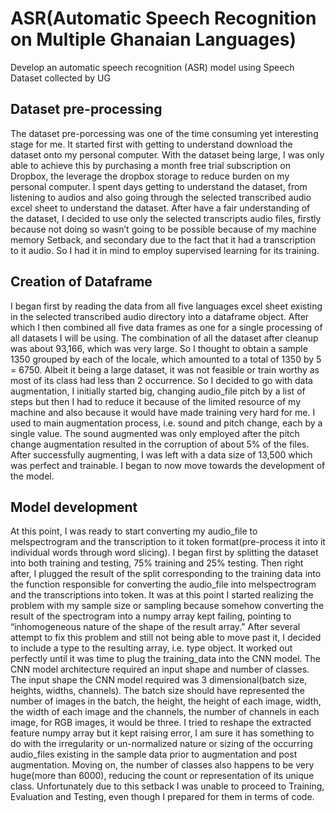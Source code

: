 # ASR(Automatic Speech Recognition on Multiple Ghanaian Languages)
Develop an automatic speech recognition (ASR) model using Speech Dataset collected by UG

## Dataset pre-processing
The dataset pre-porcessing was one of the time consuming yet interesting stage for me. It started first with getting to understand download the dataset onto my personal computer. With the dataset being large, I was only able to achieve this by purchasing a month free trial subscription on Dropbox, the leverage the dropbox storage to reduce burden on my personal computer. I spent days getting to understand the dataset, from listening to audios and also going through the selected transcribed audio excel sheet to understand the dataset. After have a fair understanding of the dataset, I decided to use only the selected transcripts audio files, firstly because not doing so wasn’t going to be possible because of my machine memory 
Setback, and secondary due to the fact that it had a transcription to it audio. So I had it in mind to employ supervised learning for its training. 

## Creation of Dataframe
I began first by reading the data from all five languages excel sheet existing in the selected transcribed audio directory into a dataframe object. After which I then combined all five data frames as one for a single processing of all datasets I will be using. The combination of all the dataset after cleanup was about 93,166, which was very large. So I thought to obtain a sample 1350  grouped by each of the locale, which amounted to a total of 1350 by 5 = 6750. Albeit it being a large dataset, it was not feasible or train worthy as  most of its class had less than 2 occurrence. So I decided to go with data augmentation, I initially started big, changing audio_file pitch by a list of steps but then I had to reduce it because of the limited resource of my machine and also because it would have made training very hard for me. I used to main augmentation process, i.e. sound and pitch change, each by a single value. The sound augmented was only employed after the pitch change augmentation resulted in the corruption of about 5% of the files. After successfully augmenting, I was left with a data size of 13,500 which was perfect and trainable. I began to now move towards the development of the model.

## Model development
At this point, I was ready to start converting my audio_file to melspectrogram and the transcription to it token format(pre-process it into it individual words through word slicing). I began first by splitting the dataset into both training and testing, 75% training and 25% testing. Then right after, I plugged the result of the split corresponding to the training data into the function responsible for converting the audio_file into melspectrogram and the transcriptions into token. It was at this point I started realizing the problem with my sample size or sampling because somehow converting the result of the spectrogram into a numpy array kept failing, pointing to “inhomogeneous nature of the shape of the result array.” After several attempt to fix this problem and still not being able to move past it, I decided to include a type to the resulting array, i.e. type object. It worked out perfectly until it was time to plug the training_data into the CNN model. The CNN model architecture required an input shape and number of classes. The input shape the CNN model required was 3 dimensional(batch size, heights, widths, channels). The batch size should have represented the number of images in the batch, the height, the height of each image, width, the width of each image and the channels, the number of channels in each image, for RGB images, it would be three. I tried to reshape the extracted feature numpy array but it kept raising error, I am sure it has something to do with the irregularity or un-normalized nature or sizing of the occurring audio_files existing in the sample data prior to augmentation and post augmentation. Moving on, the number of classes also happens to be very huge(more than 6000), reducing the count or representation of its unique class. Unfortunately due to this setback I was unable to proceed to Training, Evaluation and Testing, even though I prepared for them in terms of code. 
